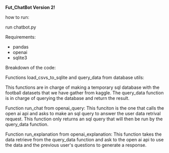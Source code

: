**Fut_ChatBot Version 2!**

how to run: 

run chatbot.py


Requirements:
- pandas
- openai
- sqlite3


Breakdown of the code:

Functions load_csvs_to_sqlite and query_data from database utils:

This functions are in charge of making a temporary sql database with the football datasets
that we have gather from kaggle. The query_data function is in charge of querying the database
and return the result.

Function run_chat from openai_query:
This funciton is the one that calls the open ai api and asks to make an sql query to answer the user data retrival request.
This function only returns an sql query that will then be run by the query_data function.

Function run_explanation from openai_explanation:
This function takes the data retrieve from the query_data function and ask to the open ai api to use the data and the previous
user's questions to generate a response.



